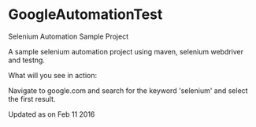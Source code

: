 # GoogleAutomationTest

Selenium Automation Sample Project

  A sample selenium automation project using maven, selenium webdriver and testng. 
  
  What will you see in action: 
  
  Navigate to google.com and search for the keyword 'selenium' and select the first result. 
  
  Updated as on Feb 11 2016
